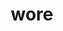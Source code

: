 ---
category: 4-letters
denotation: null
name: wore
reference_link: https://www.etymonline.com/word/wore
root_language: null
root_name: null
title: wore
type: free
word_sums:
- respelling: wore
  sum: 'Wore + '
---